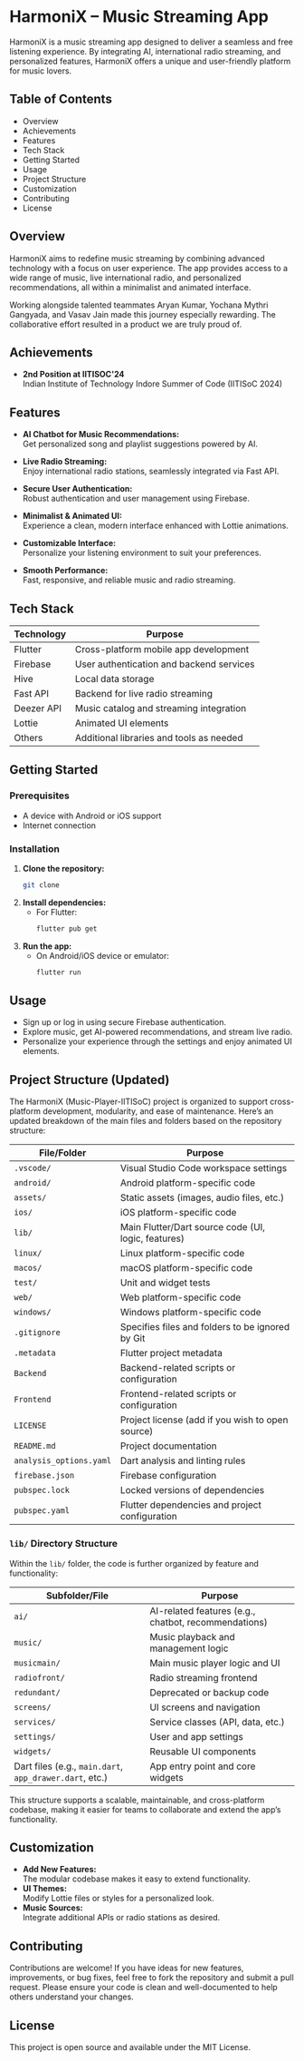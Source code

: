 # HarmoniX – Music Streaming App

HarmoniX is a music streaming app designed to deliver a seamless and free listening experience. By integrating AI, international radio streaming, and personalized features, HarmoniX offers a unique and user-friendly platform for music lovers.

## Table of Contents

- Overview
- Achievements
- Features
- Tech Stack
- Getting Started
- Usage
- Project Structure
- Customization
- Contributing
- License

## Overview

HarmoniX aims to redefine music streaming by combining advanced technology with a focus on user experience. The app provides access to a wide range of music, live international radio, and personalized recommendations, all within a minimalist and animated interface.

Working alongside talented teammates Aryan Kumar, Yochana Mythri Gangyada, and Vasav Jain made this journey especially rewarding. The collaborative effort resulted in a product we are truly proud of.

## Achievements

- **2nd Position at IITISOC'24**  
  Indian Institute of Technology Indore Summer of Code (IITISoC 2024)

## Features

- **AI Chatbot for Music Recommendations:**  
  Get personalized song and playlist suggestions powered by AI.

- **Live Radio Streaming:**  
  Enjoy international radio stations, seamlessly integrated via Fast API.

- **Secure User Authentication:**  
  Robust authentication and user management using Firebase.

- **Minimalist & Animated UI:**  
  Experience a clean, modern interface enhanced with Lottie animations.

- **Customizable Interface:**  
  Personalize your listening environment to suit your preferences.

- **Smooth Performance:**  
  Fast, responsive, and reliable music and radio streaming.

## Tech Stack

| Technology   | Purpose                                      |
|--------------|----------------------------------------------|
| Flutter      | Cross-platform mobile app development        |
| Firebase     | User authentication and backend services     |
| Hive         | Local data storage                           |
| Fast API     | Backend for live radio streaming             |
| Deezer API   | Music catalog and streaming integration      |
| Lottie       | Animated UI elements                         |
| Others       | Additional libraries and tools as needed     |

## Getting Started

### Prerequisites

- A device with Android or iOS support
- Internet connection

### Installation

1. **Clone the repository:**
   ```bash
   git clone 
   ```
2. **Install dependencies:**
   - For Flutter:  
     ```bash
     flutter pub get
     ```
3. **Run the app:**
   - On Android/iOS device or emulator:  
     ```bash
     flutter run
     ```

## Usage

- Sign up or log in using secure Firebase authentication.
- Explore music, get AI-powered recommendations, and stream live radio.
- Personalize your experience through the settings and enjoy animated UI elements.

## Project Structure (Updated)

The HarmoniX (Music-Player-IITISoC) project is organized to support cross-platform development, modularity, and ease of maintenance. Here’s an updated breakdown of the main files and folders based on the repository structure:

| File/Folder         | Purpose                                                        |
|---------------------|----------------------------------------------------------------|
| `.vscode/`          | Visual Studio Code workspace settings                          |
| `android/`          | Android platform-specific code                                 |
| `assets/`           | Static assets (images, audio files, etc.)                      |
| `ios/`              | iOS platform-specific code                                     |
| `lib/`              | Main Flutter/Dart source code (UI, logic, features)            |
| `linux/`            | Linux platform-specific code                                   |
| `macos/`            | macOS platform-specific code                                   |
| `test/`             | Unit and widget tests                                          |
| `web/`              | Web platform-specific code                                     |
| `windows/`          | Windows platform-specific code                                 |
| `.gitignore`        | Specifies files and folders to be ignored by Git               |
| `.metadata`         | Flutter project metadata                                       |
| `Backend`           | Backend-related scripts or configuration                       |
| `Frontend`          | Frontend-related scripts or configuration                      |
| `LICENSE`           | Project license (add if you wish to open source)               |
| `README.md`         | Project documentation                                          |
| `analysis_options.yaml` | Dart analysis and linting rules                           |
| `firebase.json`     | Firebase configuration                                         |
| `pubspec.lock`      | Locked versions of dependencies                                |
| `pubspec.yaml`      | Flutter dependencies and project configuration                 |

### `lib/` Directory Structure

Within the `lib/` folder, the code is further organized by feature and functionality:

| Subfolder/File            | Purpose                                               |
|---------------------------|------------------------------------------------------|
| `ai/`                     | AI-related features (e.g., chatbot, recommendations) |
| `music/`                  | Music playback and management logic                  |
| `musicmain/`              | Main music player logic and UI                       |
| `radiofront/`             | Radio streaming frontend                             |
| `redundant/`              | Deprecated or backup code                            |
| `screens/`                | UI screens and navigation                            |
| `services/`               | Service classes (API, data, etc.)                    |
| `settings/`               | User and app settings                                |
| `widgets/`                | Reusable UI components                               |
| Dart files (e.g., `main.dart`, `app_drawer.dart`, etc.) | App entry point and core widgets |

This structure supports a scalable, maintainable, and cross-platform codebase, making it easier for teams to collaborate and extend the app’s functionality.

## Customization

- **Add New Features:**  
  The modular codebase makes it easy to extend functionality.
- **UI Themes:**  
  Modify Lottie files or styles for a personalized look.
- **Music Sources:**  
  Integrate additional APIs or radio stations as desired.

## Contributing

Contributions are welcome! If you have ideas for new features, improvements, or bug fixes, feel free to fork the repository and submit a pull request. Please ensure your code is clean and well-documented to help others understand your changes.

## License

This project is open source and available under the MIT License.
